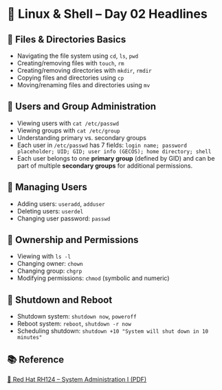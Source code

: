 # 🐧 Linux & Shell – Day 02 Headlines

## 🔹 Files & Directories Basics
- Navigating the file system using `cd`, `ls`, `pwd`
- Creating/removing files with `touch`, `rm`
- Creating/removing directories with `mkdir`, `rmdir`
- Copying files and directories using `cp`
- Moving/renaming files and directories using `mv`

## 🔹 Users and Group Administration
- Viewing users with `cat /etc/passwd`
- Viewing groups with `cat /etc/group`
- Understanding primary vs. secondary groups
- Each user in `/etc/passwd` has 7 fields: `login name; password placeholder; UID; GID; user info (GECOS); home directory; shell`
- Each user belongs to one **primary group** (defined by GID) and can be part of multiple **secondary groups** for additional permissions.

## 🔹 Managing Users
- Adding users: `useradd`, `adduser`
- Deleting users: `userdel`
- Changing user password: `passwd`

## 🔹 Ownership and Permissions
- Viewing with `ls -l`
- Changing owner: `chown`
- Changing group: `chgrp`
- Modifying permissions: `chmod` (symbolic and numeric)

## 🔹 Shutdown and Reboot
- Shutdown system: `shutdown now`, `poweroff`
- Reboot system: `reboot`, `shutdown -r now`
- Scheduling shutdown: `shutdown +10 "System will shut down in 10 minutes"`

## 📚 Reference  
[📘 Red Hat RH124 – System Administration I (PDF)](https://ipcompro.net/IpComPro/Training-Materials/Linux/Books/Red%20Hat%20RHCSA-RHCE%208%20-%20Offical%20Cert%20Guide/Red%20Hat%20Enterprise%20Linux%208.0%20RH124%20-%20Red%20Hat%20System%20Administration%20I.%201-2019.pdf)
